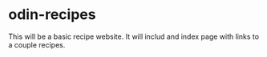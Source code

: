 # odin-recipes
This will be a basic recipe website. It will includ and index page with links to a couple recipes.